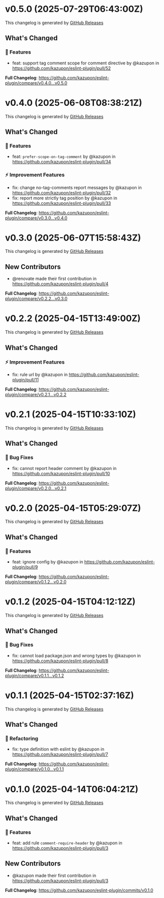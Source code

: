 # v0.5.0 (2025-07-29T06:43:00Z)

This changelog is generated by [GitHub Releases](https://github.com/kazupon/eslint-plugin/releases/tag/v0.5.0)

<!-- Release notes generated using configuration in .github/release.yml at v0.5.0 -->

## What's Changed

### 🌟 Features

- feat: support tag comment scope for comment directive by @kazupon in https://github.com/kazupon/eslint-plugin/pull/52

**Full Changelog**: https://github.com/kazupon/eslint-plugin/compare/v0.4.0...v0.5.0

# v0.4.0 (2025-06-08T08:38:21Z)

This changelog is generated by [GitHub Releases](https://github.com/kazupon/eslint-plugin/releases/tag/v0.4.0)

<!-- Release notes generated using configuration in .github/release.yml at v0.4.0 -->

## What's Changed

### 🌟 Features

- feat: `prefer-scope-on-tag-comment` by @kazupon in https://github.com/kazupon/eslint-plugin/pull/34

### ⚡ Improvement Features

- fix: change no-tag-comments report messages by @kazupon in https://github.com/kazupon/eslint-plugin/pull/32
- fix: report more strictly tag position by @kazupon in https://github.com/kazupon/eslint-plugin/pull/33

**Full Changelog**: https://github.com/kazupon/eslint-plugin/compare/v0.3.0...v0.4.0

# v0.3.0 (2025-06-07T15:58:43Z)

This changelog is generated by [GitHub Releases](https://github.com/kazupon/eslint-plugin/releases/tag/v0.3.0)

<!-- Release notes generated using configuration in .github/release.yml at v0.3.0 -->

## New Contributors

- @renovate made their first contribution in https://github.com/kazupon/eslint-plugin/pull/4

**Full Changelog**: https://github.com/kazupon/eslint-plugin/compare/v0.2.2...v0.3.0

# v0.2.2 (2025-04-15T13:49:00Z)

This changelog is generated by [GitHub Releases](https://github.com/kazupon/eslint-plugin/releases/tag/v0.2.2)

<!-- Release notes generated using configuration in .github/release.yml at v0.2.2 -->

## What's Changed

### ⚡ Improvement Features

- fix: rule url by @kazupon in https://github.com/kazupon/eslint-plugin/pull/11

**Full Changelog**: https://github.com/kazupon/eslint-plugin/compare/v0.2.1...v0.2.2

# v0.2.1 (2025-04-15T10:33:10Z)

This changelog is generated by [GitHub Releases](https://github.com/kazupon/eslint-plugin/releases/tag/v0.2.1)

<!-- Release notes generated using configuration in .github/release.yml at v0.2.1 -->

## What's Changed

### 🐛 Bug Fixes

- fix: cannot report header comment by @kazupon in https://github.com/kazupon/eslint-plugin/pull/10

**Full Changelog**: https://github.com/kazupon/eslint-plugin/compare/v0.2.0...v0.2.1

# v0.2.0 (2025-04-15T05:29:07Z)

This changelog is generated by [GitHub Releases](https://github.com/kazupon/eslint-plugin/releases/tag/v0.2.0)

<!-- Release notes generated using configuration in .github/release.yml at v0.2.0 -->

## What's Changed

### 🌟 Features

- feat: ignore config by @kazupon in https://github.com/kazupon/eslint-plugin/pull/9

**Full Changelog**: https://github.com/kazupon/eslint-plugin/compare/v0.1.2...v0.2.0

# v0.1.2 (2025-04-15T04:12:12Z)

This changelog is generated by [GitHub Releases](https://github.com/kazupon/eslint-plugin/releases/tag/v0.1.2)

<!-- Release notes generated using configuration in .github/release.yml at v0.1.2 -->

## What's Changed

### 🐛 Bug Fixes

- fix: cannot load package.json and wrong types by @kazupon in https://github.com/kazupon/eslint-plugin/pull/8

**Full Changelog**: https://github.com/kazupon/eslint-plugin/compare/v0.1.1...v0.1.2

# v0.1.1 (2025-04-15T02:37:16Z)

This changelog is generated by [GitHub Releases](https://github.com/kazupon/eslint-plugin/releases/tag/v0.1.1)

<!-- Release notes generated using configuration in .github/release.yml at v0.1.1 -->

## What's Changed

### 👕 Refactoring

- fix: type definition with eslint by @kazupon in https://github.com/kazupon/eslint-plugin/pull/7

**Full Changelog**: https://github.com/kazupon/eslint-plugin/compare/v0.1.0...v0.1.1

# v0.1.0 (2025-04-14T06:04:21Z)

This changelog is generated by [GitHub Releases](https://github.com/kazupon/eslint-plugin/releases/tag/v0.1.0)

<!-- Release notes generated using configuration in .github/release.yml at v0.1.0 -->

## What's Changed

### 🌟 Features

- feat: add rule `comment-require-header` by @kazupon in https://github.com/kazupon/eslint-plugin/pull/3

## New Contributors

- @kazupon made their first contribution in https://github.com/kazupon/eslint-plugin/pull/3

**Full Changelog**: https://github.com/kazupon/eslint-plugin/commits/v0.1.0
